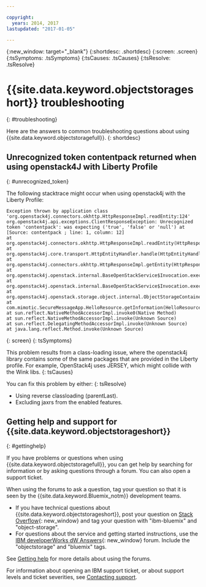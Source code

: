 ```yaml
---

copyright:
  years: 2014, 2017
lastupdated: "2017-01-05"

---
```

{:new_window: target="_blank"}
{:shortdesc: .shortdesc}
{:screen: .screen}
{:tsSymptoms: .tsSymptoms}
{:tsCauses: .tsCauses}
{:tsResolve: .tsResolve}

# {{site.data.keyword.objectstorageshort}} troubleshooting
{: #troubleshooting}


Here are the answers to common troubleshooting questions about using {{site.data.keyword.objectstoragefull}}.
{: shortdesc}

## Unrecognized token contentpack returned when using openstack4J with Liberty Profile
{: #unrecognized_token}


The following stacktrace might occur when using openstack4j with the Liberty Profile:
```
Exception thrown by application class 'org.openstack4j.connectors.okhttp.HttpResponseImpl.readEntity:124'
org.openstack4j.api.exceptions.ClientResponseException: Unrecognized token 'contentpack': was expecting ('true', 'false' or 'null') at [Source: contentpack ; line: 1, column: 12]
at org.openstack4j.connectors.okhttp.HttpResponseImpl.readEntity(HttpResponseImpl.java:124)
at org.openstack4j.core.transport.HttpEntityHandler.handle(HttpEntityHandler.java:56)
at org.openstack4j.connectors.okhttp.HttpResponseImpl.getEntity(HttpResponseImpl.java:68)
at org.openstack4j.openstack.internal.BaseOpenStackService$Invocation.execute(BaseOpenStackService.java:169)
at org.openstack4j.openstack.internal.BaseOpenStackService$Invocation.execute(BaseOpenStackService.java:163)
at org.openstack4j.openstack.storage.object.internal.ObjectStorageContainerServiceImpl.list(ObjectStorageContainerServiceImpl.java:41)
at com.mimotic.SecureMessageApp.HelloResource.getInformation(HelloResource.java:47)
at sun.reflect.NativeMethodAccessorImpl.invoke0(Native Method)
at sun.reflect.NativeMethodAccessorImpl.invoke(Unknown Source)
at sun.reflect.DelegatingMethodAccessorImpl.invoke(Unknown Source)
at java.lang.reflect.Method.invoke(Unknown Source)
```
{: screen}
{: tsSymptoms}


This problem results from a class-loading issue, where the openstack4j library contains some of the same packages that are provided in the Liberty profile.  For example, OpenStack4j uses JERSEY, which might collide with the Wink libs.
{: tsCauses}


You can fix this problem by either:
{: tsResolve}
  * Using reverse classloading (parentLast).
  * Excluding jaxrs from the enabled features.


## Getting help and support for {{site.data.keyword.objectstorageshort}}
{: #gettinghelp}

If you have problems or questions when using {{site.data.keyword.objectstoragefull}}, you can get help by searching for information or by asking questions through a forum. You can also open a support ticket.

When using the forums to ask a question, tag your question so that it is seen by the {{site.data.keyword.Bluemix_notm}} development teams.

* If you have technical questions about {{site.data.keyword.objectstorageshort}}, post your question on [Stack Overflow](http://stackoverflow.com/search?q=object-storage+ibm-bluemix){: new_window} and tag your question with "ibm-bluemix" and "object-storage".
* For questions about the service and getting started instructions, use the [IBM developerWorks dW Answers](https://developer.ibm.com/answers/topics/objectstorage/?smartspace=bluemix){: new_window} forum. Include the  "objectstorage" and "bluemix" tags.

See [Getting help](/docs/support/index.html#getting-help) for more details about using the forums.

For information about opening an IBM support ticket, or about support levels and ticket severities, see [Contacting support](/docs/support/index.html#contacting-support).
